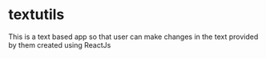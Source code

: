 # textutils
 This is a text based app  so that user can  make changes in the text provided by them created using ReactJs
